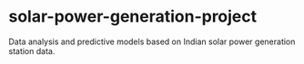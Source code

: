 # solar-power-generation-project
Data analysis and predictive models based on Indian solar power generation station data.
